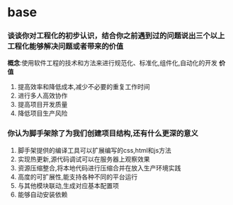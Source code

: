 # base
### 谈谈你对工程化的初步认识，结合你之前遇到过的问题说出三个以上工程化能够解决问题或者带来的价值
**概念**:使用软件工程的技术和方法来进行规范化、标准化,组件化,自动化的开发
**价值**
1. 提高效率和降低成本,减少不必要的重复工作时间
2. 进行多人高效协作
3. 提高项目开发质量
4. 降低项目生产风险

### 你认为脚手架除了为我们创建项目结构,还有什么更深的意义
1. 脚手架提供的编译工具可以扩展编写的css,html和js方法
2. 实现热更新,源代码调试可以在服务器上观察效果
3. 资源压缩整合,将本地代码进行压缩合并在放入生产环境实践
4. 高度的可扩展性,能支持各种不同的平台运行
5. 与其他模块联动,生成对应基本配置项
6. 能够自动安装依赖
